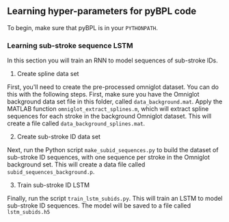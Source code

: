 ## Learning hyper-parameters for pyBPL code
To begin, make sure that pyBPL is in your `PYTHONPATH`.

### Learning sub-stroke sequence LSTM
In this section you will train an RNN to model sequences of sub-stroke IDs. 

1. Create spline data set

First, you'll need to create the pre-processed omniglot dataset. You can do this with the following steps. First, make sure you have the Omniglot background data set file in this folder, called `data_background.mat`. Apply the MATLAB function `omniglot_extract_splines.m`, which will extract spline sequences for each stroke in the background Omniglot dataset. This will create a file called `data_background_splines.mat`. 

2. Create sub-stroke ID data set

Next, run the Python script `make_subid_sequences.py` to build the dataset of sub-stroke ID sequences, with one sequence per stroke in the Omniglot background set. This will create a data file called `subid_sequences_background.p`.

3. Train sub-stroke ID LSTM

Finally, run the script `train_lstm_subids.py`. This will train an LSTM to model sub-stroke ID sequences. The model will be saved to a file called `lstm_subids.h5`